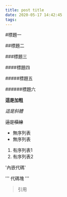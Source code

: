 ```yaml
---
title: post title
date: 2020-05-17 14:42:45
tags:
---
```


#標題一

##標題二

###標題三

####標題四

#####標題五

######標題六

**這是加粗**

*這是斜體*

~~這是橫線~~

* 無序列表
* 無序列表

1. 有序列表1
2. 有序列表2

'內嵌代碼'

'''
代碼塊
'''

> 引用